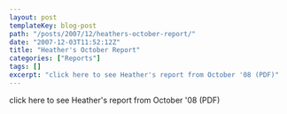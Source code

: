 ```yaml
---
layout: post
templateKey: blog-post
path: "/posts/2007/12/heathers-october-report/"
date: "2007-12-03T11:52:12Z"
title: "Heather's October Report"
categories: ["Reports"]
tags: []
excerpt: "click here to see Heather's report from October '08 (PDF)"
---
```


click here to see Heather's report from October '08 (PDF)